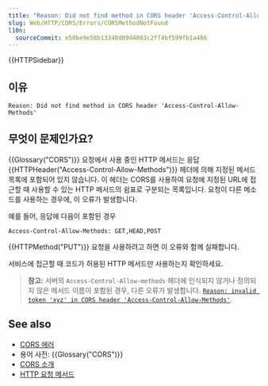 ```yaml
---
title: "Reason: Did not find method in CORS header 'Access-Control-Allow-Methods'"
slug: Web/HTTP/CORS/Errors/CORSMethodNotFound
l10n:
  sourceCommit: e50be9e58b13348d09d4003c2ff4bf599fb1a486
---
```


{{HTTPSidebar}}

## 이유

```plain
Reason: Did not find method in CORS header 'Access-Control-Allow-Methods'
```

## 무엇이 문제인가요?

{{Glossary("CORS")}} 요청에서 사용 중인 HTTP 메서드는 응답 {{HTTPHeader("Access-Control-Allow-Methods")}} 헤더에 의해 지정된 메서드 목록에 포함되어 있지 않습니다. 이 헤더는 CORS를 사용하여 요청에 지정된 URL에 접근할 때 사용할 수 있는 HTTP 메서드의 쉼표로 구분되는 목록입니다. 요청이 다른 메소드를 사용하는 경우에, 이 오류가 발생합니다.

예를 들어, 응답에 다음이 포함된 경우

```http
Access-Control-Allow-Methods: GET,HEAD,POST
```

{{HTTPMethod("PUT")}} 요청을 사용하려고 하면 이 오류와 함께 실패합니다.

서비스에 접근할 때 코드가 허용된 HTTP 메서드만 사용하는지 확인하세요.

> **참고:** 서버의 `Access-Control-Allow-methods` 헤더에 인식되지 않거나 정의되지 않은 메서드 이름이 포함된 경우, 다른 오류가 발생합니다. [`Reason: invalid token 'xyz' in CORS header 'Access-Control-Allow-Methods'`](/ko/docs/Web/HTTP/CORS/Errors/CORSInvalidAllowMethod).

## See also

- [CORS 에러](/ko/docs/Web/HTTP/CORS/Errors)
- 용어 사전: {{Glossary("CORS")}}
- [CORS 소개](/ko/docs/Web/HTTP/CORS)
- [HTTP 요청 메서드](/ko/docs/Web/HTTP/Methods)
